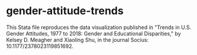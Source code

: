 # gender-attitude-trends

This Stata file reproduces the data visualization published in "Trends in U.S. Gender Attitudes, 1977 to 2018: Gender and Educational Disparities," by Kelsey D. Meagher and Xiaoling Shu, in the journal Socius: 10.1177/2378023119851692.
